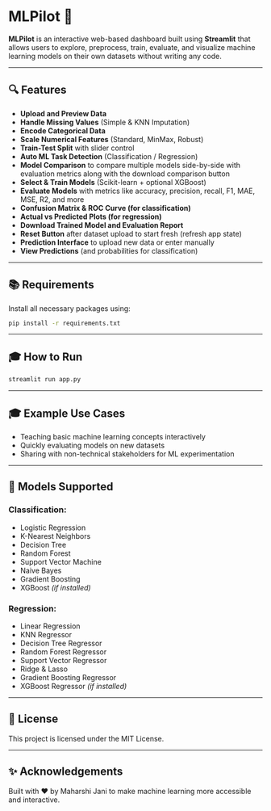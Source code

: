 # MLPilot 🧠

**MLPilot** is an interactive web-based dashboard built using **Streamlit** that allows users to explore, preprocess, train, evaluate, and visualize machine learning models on their own datasets without writing any code.

---

## 🔍 Features

- **Upload and Preview Data**
- **Handle Missing Values** (Simple & KNN Imputation)
- **Encode Categorical Data**
- **Scale Numerical Features** (Standard, MinMax, Robust)
- **Train-Test Split** with slider control
- **Auto ML Task Detection** (Classification / Regression)
- **Model Comparison** to compare multiple models side-by-side with evaluation metrics along with the download comparison button
- **Select & Train Models** (Scikit-learn + optional XGBoost)
- **Evaluate Models** with metrics like accuracy, precision, recall, F1, MAE, MSE, R2, and more
- **Confusion Matrix & ROC Curve (for classification)**
- **Actual vs Predicted Plots (for regression)**
- **Download Trained Model and Evaluation Report**
- **Reset Button** after dataset upload to start fresh (refresh app state)
- **Prediction Interface** to upload new data or enter manually
- **View Predictions** (and probabilities for classification)

---

## 📚 Requirements

Install all necessary packages using:

```bash
pip install -r requirements.txt
```

---

## 🎓 How to Run

```bash
streamlit run app.py
```

---

## 🎓 Example Use Cases
- Teaching basic machine learning concepts interactively
- Quickly evaluating models on new datasets
- Sharing with non-technical stakeholders for ML experimentation

---

## 🌟 Models Supported

### Classification:
- Logistic Regression
- K-Nearest Neighbors
- Decision Tree
- Random Forest
- Support Vector Machine
- Naive Bayes
- Gradient Boosting
- XGBoost *(if installed)*

### Regression:
- Linear Regression
- KNN Regressor
- Decision Tree Regressor
- Random Forest Regressor
- Support Vector Regressor
- Ridge & Lasso
- Gradient Boosting Regressor
- XGBoost Regressor *(if installed)*

---

## 📄 License
This project is licensed under the MIT License.

---

## ✨ Acknowledgements
Built with ❤️ by Maharshi Jani to make machine learning more accessible and interactive.

